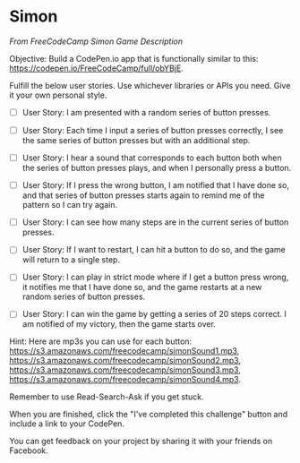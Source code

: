 # Simon

_From FreeCodeCamp Simon Game Description_


Objective: Build a CodePen.io app that is functionally similar to this: https://codepen.io/FreeCodeCamp/full/obYBjE.

Fulfill the below user stories. Use whichever libraries or APIs you need. Give it your own personal style.

- [ ] User Story: I am presented with a random series of button presses.

- [ ] User Story: Each time I input a series of button presses correctly, I see the same series of button presses but with an additional step.

- [ ] User Story: I hear a sound that corresponds to each button both when the series of button presses plays, and when I personally press a button.

- [ ] User Story: If I press the wrong button, I am notified that I have done so, and that series of button presses starts again to remind me of the pattern so I can try again.

- [ ] User Story: I can see how many steps are in the current series of button presses.

- [ ] User Story: If I want to restart, I can hit a button to do so, and the game will return to a single step.

- [ ] User Story: I can play in strict mode where if I get a button press wrong, it notifies me that I have done so, and the game restarts at a new random series of button presses.

- [ ] User Story: I can win the game by getting a series of 20 steps correct. I am notified of my victory, then the game starts over.

Hint: Here are mp3s you can use for each button: https://s3.amazonaws.com/freecodecamp/simonSound1.mp3, https://s3.amazonaws.com/freecodecamp/simonSound2.mp3, https://s3.amazonaws.com/freecodecamp/simonSound3.mp3, https://s3.amazonaws.com/freecodecamp/simonSound4.mp3.

Remember to use Read-Search-Ask if you get stuck.

When you are finished, click the "I've completed this challenge" button and include a link to your CodePen.

You can get feedback on your project by sharing it with your friends on Facebook.
